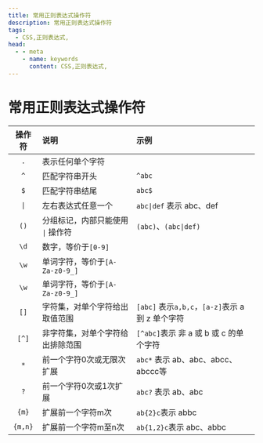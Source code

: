```yaml
---
title: 常用正则表达式操作符
description: 常用正则表达式操作符
tags: 
  - CSS,正则表达式,
head:
  - - meta
    - name: keywords
      content: CSS,正则表达式,
---
```


# 常用正则表达式操作符

| 操作符        | 说明           | 示例  |
| :-------------: |:-------------| :-----|
| `.`  | 表示任何单个字符 |  |
| `^`  | 匹配字符串开头 | `^abc` |
| `$`  | 匹配字符串结尾 | `abc$` |
| `\|` | 左右表达式任意一个  | `abc\|def` 表示 abc、def |
| `()` | 分组标记，内部只能使用 `\|` 操作符 | `(abc)`、`(abc\|def)` |
| `\d` | 数字，等价于`[0‐9]`  |  |
| `\w` | 单词字符，等价于`[A‐Za‐z0‐9_]`  |  |
| `\w` | 单词字符，等价于`[A‐Za‐z0‐9_]`  |  |
| `[]` | 字符集，对单个字符给出取值范围  | `[abc]` 表示`a,b,c`，`[a-z]`表示 a 到 z 单个字符 |
| `[^]` | 非字符集，对单个字符给出排除范围  | `[^abc]`表示 非 a 或 b 或 c 的单个字符 |
| `*` | 前一个字符0次或无限次扩展  | `abc*` 表示 ab、abc、abcc、abccc等 |
| `?` | 前一个字符0次或1次扩展  | `abc?` 表示 ab、abc |
| `{m}` |  扩展前一个字符m次   | `ab{2}c`表示 abbc |
| `{m,n}` |   扩展前一个字符m至n次    | `ab{1,2}c`表示 abc、abbc |
